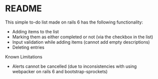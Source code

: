 # README

This simple to-do list made on rails 6 has the following functionality:

- Adding items to the list
- Marking them as either completed or not (via the checkbox in the list)
- Input validation while adding items (cannot add empty descriptions)
- Deleting entries

Known Limitations

- Alerts cannot be cancelled (due to inconsistencies with using webpacker on rails 6 and bootstrap-sprockets)
